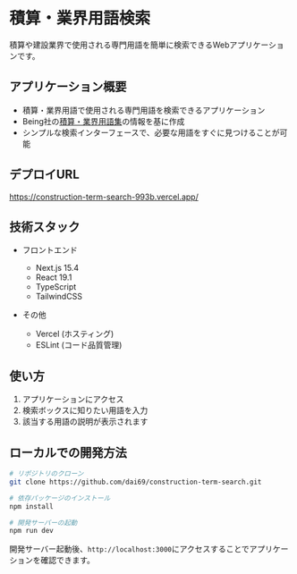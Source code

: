 # 積算・業界用語検索

積算や建設業界で使用される専門用語を簡単に検索できるWebアプリケーションです。

## アプリケーション概要

- 積算・業界用語で使用される専門用語を検索できるアプリケーション
- Being社の[積算・業界用語集](https://www.beingcorp.co.jp/column/sekisan-gyoukai-yougo-shu/)の情報を基に作成
- シンプルな検索インターフェースで、必要な用語をすぐに見つけることが可能

## デプロイURL

https://construction-term-search-993b.vercel.app/

## 技術スタック

- フロントエンド
  - Next.js 15.4
  - React 19.1
  - TypeScript
  - TailwindCSS

- その他
  - Vercel (ホスティング)
  - ESLint (コード品質管理)

## 使い方

1. アプリケーションにアクセス
2. 検索ボックスに知りたい用語を入力
3. 該当する用語の説明が表示されます

## ローカルでの開発方法

```bash
# リポジトリのクローン
git clone https://github.com/dai69/construction-term-search.git

# 依存パッケージのインストール
npm install

# 開発サーバーの起動
npm run dev
```

開発サーバー起動後、`http://localhost:3000`にアクセスすることでアプリケーションを確認できます。